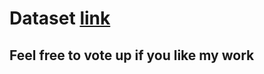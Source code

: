 # Dataset [link](https://www.kaggle.com/datasets/abduljaweed/flipkart-laptop-dataset/code?sort=published)

## Feel free to vote up if you like my work